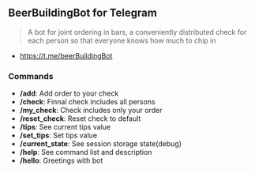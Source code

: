 ## BeerBuildingBot for Telegram
> A bot for joint ordering in bars, a conveniently distributed check for each person so that everyone knows how much to chip in
- https://t.me/beerBuildingBot
### Commands
- **/add**: Add order to your check
- **/check**: Finnal check includes all persons
- **/my_check**: Check includes only your order
- **/reset_check**: Reset check to default
- **/tips**: See current tips value
- **/set_tips**: Set tips value
- **/current_state**: See session storage state(debug)
- **/help**: See command list and description
- **/hello**: Greetings with bot
